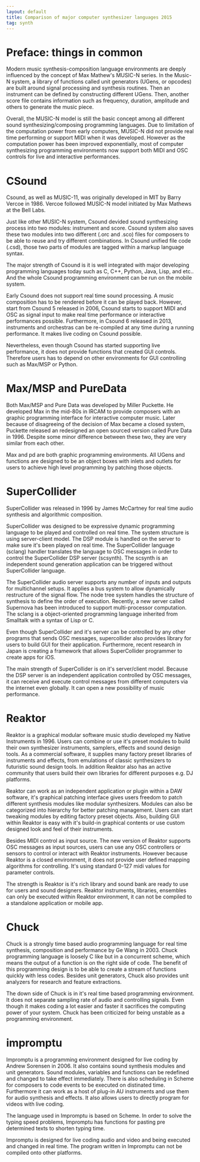 ```yaml
---
layout: default
title: Comparison of major computer synthesizer languages 2015
tag: synth
---
```


# Preface: things in common #

Modern music synthesis-composition language environments are deeply influenced by the concept of Max Mathew's MUSIC-N series.   In the Music-N system, a library of functions called unit generators (UGens, or opcodes) are built around signal processing and synthesis routines.  Then an instrument can be defined by constructing different UGens.   Then, another score file contains information such as frequency, duration, amplitude and others to generate the music piece.

Overall, the MUSIC-N model is still the basic concept among all different sound synthesizing/composing programming languages.  Due to limitation of the computation power from early computers, MUSIC-N did not provide real time performing or support MIDI when it was developed.  However as the computation power has been improved exponentially, most of computer synthesizing programming environments now support both MIDI and OSC controls for live and interactive performances.

# CSound #

Csound, as well as MUSIC-11, was originally developed in MIT by Barry Vercoe in 1986.  Vercoe followed MUSIC-N model initiated by Max Mathews at the Bell Labs.

Just like other MUSIC-N system, Csound devided sound synthesizing process into two modules: instrument and score.  Csound system also saves these two modules into two different (.orc and .sco) files for composers to be able to reuse and try different combinations.  In Csound unified file code (.csd), those two parts of modules are tagged within a markup language syntax.

The major strength of Csound is it is well integrated with major developing programming languages today such as C, C++, Python, Java, Lisp, and etc..  And the whole Csound programming environment can be run on the mobile system.

Early Csound does not support real time sound processing.  A music composition has to be rendered before it can be played back.  However, start from Csound 5 released in 2006, Csound starts to support MIDI and OSC as signal input to make real time performance or interactive performances possible.  Furthermore, in Csound 6 released in 2013, instruments and orchestras can be re-compiled at any time during a running performance.  It makes live coding on Csound possible.

Nevertheless, even though Csound has started supporting live performance, it does not provide functions that created GUI controls.  Therefore users has to depend on other environments for GUI controlling such as Max/MSP or Python. 



# Max/MSP and PureData #

Both Max/MSP and Pure Data was developed by Miller Puckette.  He developed Max in the mid-80s in IRCAM to provide composers with an graphic programming interface for interactive computer music.  Later because of disagreeing of the decision of Max became a closed system, Puckette released an redesigned an open sourced version called Pure Data in 1996.  Despite some minor difference between these two, they are very similar from each other.

Max and pd are both graphic programming environments.  All UGens and functions are designed to be an object boxes with inlets and outlets for users to achieve high level programming by patching those objects.  

# SuperCollider #

SuperCollider was released in 1996 by James McCartney for real time audio synthesis and algorithmic composition.

SuperCollider was designed to be expressive dynamic programming language to be played and controlled on real time.  The system structure is using server-client model.  The DSP module is handled on the server to make sure it's been played on real time.  The SuperCollider language (sclang) handler translates the language to OSC messages in order to control the SuperCollider DSP server (scsynth).  The scsynth is an independent sound generation application can be triggered without SuperCollider language.

The SuperCollider audio server supports any number of inputs and outputs for multichannel setups.  It applies a bus system to allow dynamically restructure of the signal flow.  The node tree system handles the structure of synthesis to define the order of execution.  Recently, a new server called Supernova has been introduced to support multi-processor computation. The sclang is a object-oriented programming language inherited from Smalltalk with a syntax of Lisp or C.  

Even though SuperCollider and it's server can be controlled by any other programs that sends OSC messages, supercollider also provides library for users to build GUI for their application.  Furthermore, recent research in Japan is creating a framework that allows SuperCollider programmer to create apps for iOS.

The main strength of SuperCollider is on it's server/client model.  Because the DSP server is an independent application controlled by OSC messages, it can receive and execute control messages from different computers via the internet even globally.  It can open a new possibility of music performance.

# Reaktor #

Reaktor is a graphical modular software music studio developed my Native Instruments in 1996.  Users can combine or use it's preset modules to build their own synthesizer instruments, samplers, effects and sound design tools. As a commercial software, it supplies many factory preset libraries of instruments and effects, from emulations of classic synthesizers to futuristic sound design tools.  In addition Reaktor also has an active community that users build their own libraries for different purposes e.g. DJ platforms. 

Reaktor can work as an independent application or plugin within a DAW software, it's graphical patching interface gives users freedom to patch different synthesis modules like modular synthesizers.  Modules can also be categorized into hierarchy for better patching management.  Users can start tweaking modules by editing factory preset objects.  Also, building GUI within Reaktor is easy with it's build-in graphical contents or use custom designed look and feel of their instruments. 

Besides MIDI control as input source. The new version of Reaktor supports OSC messages as input sources, users can use any OSC controllers or sensors to control or interact with Reaktor instruments.  However because Reaktor is a closed environment, it does not provide user defined mapping algorithms for controlling.  It's using standard 0-127 midi values for parameter controls.

The strength is Reaktor is it's rich library and sound bank are ready to use for users and sound designers.  Reaktor instruments, libraries, ensembles can only be executed within Reaktor environment, it can not be compiled to a standalone application or mobile app.

# Chuck #

Chuck is a strongly time based audio programming language for real time synthesis, composition and performance by Ge Wang in 2003.  Chuck programming language is loosely C like but in a concurrent scheme, which means the output of a function is on the right side of code.  The benefit of this programming design is to be able to create a stream of functions quickly with less codes. Besides unit generators, Chuck also provides unit analyzers for research and feature extractions.

The down side of Chuck is in it's real time based programming environment. It does not separate sampling rate of audio and controlling signals.  Even though it makes coding a lot easier and faster it sacrifices the computing power of your system.  Chuck has been criticized for being unstable as a programming environment. 

# impromptu #

Impromptu is a programming environment designed for live coding by Andrew Sorensen in 2006.  It also contains sound synthesis modules and unit generators.  Sound modules, variables and functions can be redefined and changed to take effect immediately.  There is also scheduling in Scheme for composers to code events to be executed on distinated time. Furthermore it can work as a host of plug-in AU instruments and use them for audio synthesis and effects.  It also allows users to directly program for videos with live coding.

The language used in Impromptu is based on Scheme.  In order to solve the typing speed problems, Impromptu has functions for pasting pre determined texts to shorten typing time.  

Impromptu is designed for live coding audio and video and being executed and changed in real time.  The program written in Impromptu can not be compiled onto other platforms.